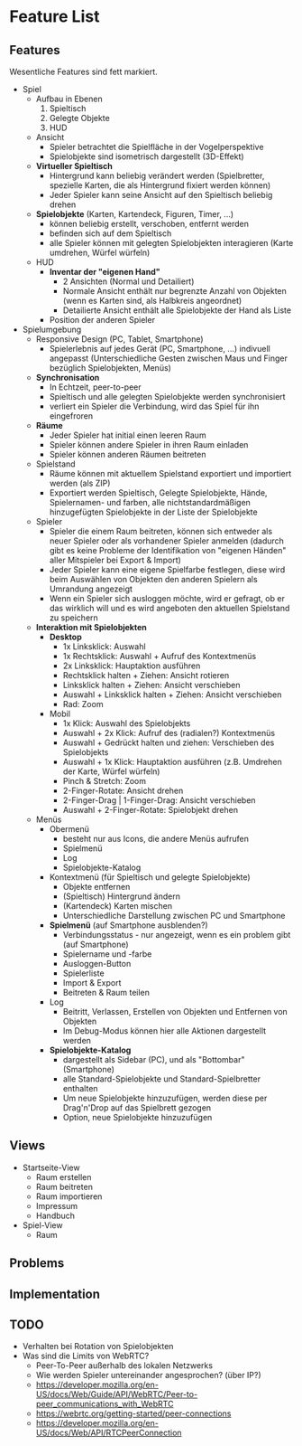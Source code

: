 # Feature List

## Features

Wesentliche Features sind fett markiert.

- Spiel
  * Aufbau in Ebenen
    1. Spieltisch
    2. Gelegte Objekte
    3. HUD
  * Ansicht
    * Spieler betrachtet die Spielfläche in der Vogelperspektive
    * Spielobjekte sind isometrisch dargestellt (3D-Effekt)
  * **Virtueller Spieltisch**
    * Hintergrund kann beliebig verändert werden (Spielbretter, spezielle Karten, die als Hintergrund fixiert werden können)
    * Jeder Spieler kann seine Ansicht auf den Spieltisch beliebig drehen
  * **Spielobjekte** (Karten, Kartendeck, Figuren, Timer, ...)
    * können beliebig erstellt, verschoben, entfernt werden
    * befinden sich auf dem Spieltisch
    * alle Spieler können mit gelegten Spielobjekten interagieren (Karte umdrehen, Würfel würfeln)
  * HUD
    * **Inventar der "eigenen Hand"**
      * 2 Ansichten (Normal und Detailiert)
      * Normale Ansicht enthält nur begrenzte Anzahl von Objekten (wenn es Karten sind, als Halbkreis angeordnet)
      * Detailierte Ansicht enthält alle Spielobjekte der Hand als Liste
    * Position der anderen Spieler
- Spielumgebung
  * Responsive Design (PC, Tablet, Smartphone)
    * Spielerlebnis auf jedes Gerät (PC, Smartphone, ...) indivuell angepasst (Unterschiedliche Gesten zwischen Maus und Finger bezüglich Spielobjekten, Menüs)
  * **Synchronisation**
    * In Echtzeit, peer-to-peer
    * Spieltisch und alle gelegten Spielobjekte werden synchronisiert
    * verliert ein Spieler die Verbindung, wird das Spiel für ihn eingefroren
  * **Räume**
    * Jeder Spieler hat initial einen leeren Raum
    * Spieler können andere Spieler in ihren Raum einladen
    * Spieler können anderen Räumen beitreten
  * Spielstand
    * Räume können mit aktuellem Spielstand exportiert und importiert werden (als ZIP)
    * Exportiert werden Spieltisch, Gelegte Spielobjekte, Hände, Spielernamen- und farben, alle nichtstandardmäßigen hinzugefügten Spielobjekte in der Liste der Spielobjekte
  * Spieler
    * Spieler die einem Raum beitreten, können sich entweder als neuer Spieler oder als vorhandener Spieler anmelden (dadurch gibt es keine Probleme der Identifikation von "eigenen Händen" aller Mitspieler bei Export & Import)
    * Jeder Spieler kann eine eigene Spielfarbe festlegen, diese wird beim Auswählen von Objekten den anderen Spielern als Umrandung angezeigt
    * Wenn ein Spieler sich ausloggen möchte, wird er gefragt, ob er das wirklich will und es wird angeboten den aktuellen Spielstand zu speichern
  * **Interaktion mit Spielobjekten**
    * **Desktop**
      * 1x Linksklick: Auswahl
      * 1x Rechtsklick: Auswahl + Aufruf des Kontextmenüs
      * 2x Linksklick: Hauptaktion ausführen
      * Rechtsklick halten + Ziehen: Ansicht rotieren
      * Linksklick halten + Ziehen: Ansicht verschieben
      * Auswahl + Linksklick halten + Ziehen: Ansicht verschieben
      * Rad: Zoom
    * Mobil
      * 1x Klick: Auswahl des Spielobjekts
      * Auswahl + 2x Klick: Aufruf des (radialen?) Kontextmenüs
      * Auswahl + Gedrückt halten und ziehen: Verschieben des Spielobjekts
      * Auswahl + 1x Klick: Hauptaktion ausführen (z.B. Umdrehen der Karte, Würfel würfeln)
      * Pinch & Stretch: Zoom
      * 2-Finger-Rotate: Ansicht drehen
      * 2-Finger-Drag | 1-Finger-Drag: Ansicht verschieben
      * Auswahl + 2-Finger-Rotate: Spielobjekt drehen
  * Menüs
    * Obermenü
      * besteht nur aus Icons, die andere Menüs aufrufen
      * Spielmenü
      * Log
      * Spielobjekte-Katalog
    * Kontextmenü (für Spieltisch und gelegte Spielobjekte)
      * Objekte entfernen
      * (Spieltisch) Hintergrund ändern
      * (Kartendeck) Karten mischen
      * Unterschiedliche Darstellung zwischen PC und Smartphone
    * **Spielmenü** (auf Smartphone ausblenden?)
      * Verbindungsstatus - nur angezeigt, wenn es ein problem gibt (auf Smartphone)
      * Spielername und -farbe
      * Ausloggen-Button
      * Spielerliste
      * Import & Export
      * Beitreten & Raum teilen
    * Log
      * Beitritt, Verlassen, Erstellen von Objekten und Entfernen von Objekten
      * Im Debug-Modus können hier alle Aktionen dargestellt werden
    * **Spielobjekte-Katalog**
      * dargestellt als Sidebar (PC), und als "Bottombar" (Smartphone)
      * alle Standard-Spielobjekte und Standard-Spielbretter enthalten
      * Um neue Spielobjekte hinzuzufügen, werden diese per Drag'n'Drop auf das Spielbrett gezogen
      * Option, neue Spielobjekte hinzuzufügen

## Views
- Startseite-View
  * Raum erstellen
  * Raum beitreten
  * Raum importieren
  * Impressum
  * Handbuch
- Spiel-View
  * Raum

## Problems

## Implementation

## TODO
- Verhalten bei Rotation von Spielobjekten
- Was sind die Limits von WebRTC?
  * Peer-To-Peer außerhalb des lokalen Netzwerks
  * Wie werden Spieler untereinander angesprochen? (über IP?)
  * https://developer.mozilla.org/en-US/docs/Web/Guide/API/WebRTC/Peer-to-peer_communications_with_WebRTC
  * https://webrtc.org/getting-started/peer-connections
  * https://developer.mozilla.org/en-US/docs/Web/API/RTCPeerConnection